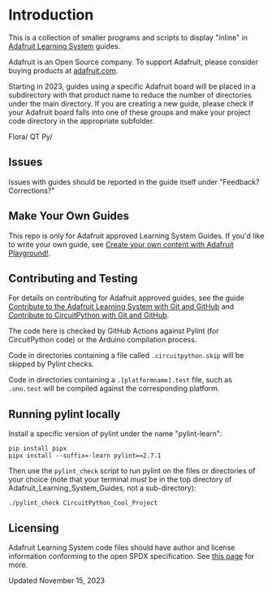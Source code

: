 # Introduction

This is a collection of smaller programs and scripts to display "inline" in [Adafruit Learning System][learn] guides.

Adafruit is an Open Source company. To support Adafruit, please consider buying products at [adafruit.com](https://www.adafruit.com/).

Starting in 2023, guides using a specific Adafruit board will be placed in a subdirectory with that product name to reduce the number of directories under the main directory. If you are creating a new guide, please check if your Adafruit board falls into one of these groups and make your project code directory in the appropriate subfolder.

Flora/
QT Py/

## Issues

Issues with guides should be reported in the guide itself under "Feedback? Corrections?"

## Make Your Own Guides

This repo is only for Adafruit approved Learning System Guides. If you'd like to write your own guide, see [Create your own content with Adafruit Playground!](https://learn.adafruit.com/adafruit-playground-notes).

## Contributing and Testing

For details on contributing for Adafruit approved guides, see the guide [Contribute to the Adafruit Learning System with Git and GitHub](https://learn.adafruit.com/contribute-to-the-adafruit-learning-system-with-git-and-github) and [Contribute to CircuitPython with Git and GitHub](https://learn.adafruit.com/contribute-to-circuitpython-with-git-and-github/github-personal-access-token).

The code here is checked by GitHub Actions against Pylint (for CircuitPython code) or the Arduino compilation process.

Code in directories containing a file called `.circuitpython.skip` will be skipped by Pylint checks.

Code in directories containing a `.[platformname].test` file, such as `.uno.test` will be compiled against the corresponding platform.

[learn]: https://learn.adafruit.com/

## Running pylint locally
Install a specific version of pylint under the name "pylint-learn":
```
pip install pipx
pipx install --suffix=-learn pylint==2.7.1
```
Then use the `pylint_check` script to run pylint on the files or directories
of your choice (note that your terminal *must* be in the top directory of
Adafruit_Learning_System_Guides, not a sub-directory):
```
./pylint_check CircuitPython_Cool_Project
```
## Licensing

Adafruit Learning System code files should have author and license information conforming to the open SPDX specification.
See [this page](https://learn.adafruit.com/contribute-to-the-adafruit-learning-system-with-git-and-github/add-author-and-license-information) for more.

Updated November 15, 2023
